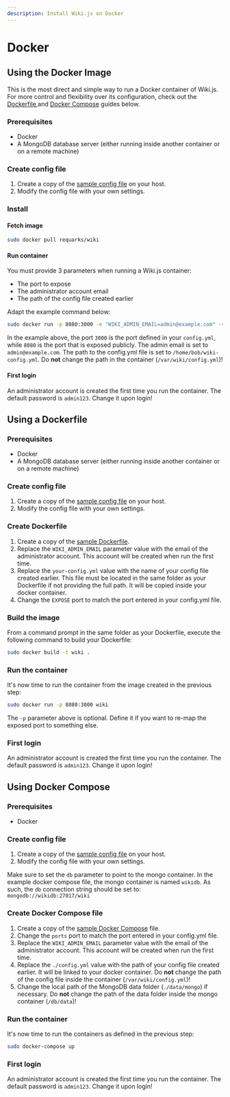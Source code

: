 ```yaml
---
description: Install Wiki.js on Docker
---
```


# Docker

## Using the Docker Image

This is the most direct and simple way to run a Docker container of Wiki.js. For more control and flexibility over its configuration, check out the [Dockerfile ](docker.md#using-a-dockerfile)and [Docker Compose](docker.md#using-docker-compose) guides below.

### Prerequisites

* Docker
* A MongoDB database server \(either running inside another container or on a remote machine\)

### Create config file

1. Create a copy of the [sample config file](https://github.com/Requarks/wiki/blob/master/config.sample.yml) on your host.
2. Modify the config file with your own settings.

###  Install

####  Fetch image

```bash
sudo docker pull requarks/wiki
```

#### Run container

You must provide 3 parameters when running a Wiki.js container:

* The port to expose
* The administrator account email
* The path of the config file created earlier

Adapt the example command below:

```bash
sudo docker run -p 8080:3000 -e "WIKI_ADMIN_EMAIL=admin@example.com" -v /home/bob/wiki-config.yml:/var/wiki/config.yml requarks/wiki
```

In the example above, the port `3000` is the port defined in your `config.yml`, while `8080` is the port that is exposed publicly. The admin email is set to `admin@example.com`. The path to the config.yml file is set to `/home/bob/wiki-config.yml`. Do **not** change the path in the container \(`/var/wiki/config.yml`\)!

#### First login

An administrator account is created the first time you run the container. The default password is `admin123`. Change it upon login!

## Using a Dockerfile

### Prerequisites

* Docker
* A MongoDB database server \(either running inside another container or on a remote machine\)

### Create config file

1. Create a copy of the [sample config file](https://github.com/Requarks/wiki/blob/master/config.sample.yml) on your host.
2. Modify the config file with your own settings.

###  Create Dockerfile

1. Create a copy of the [sample Dockerfile](https://github.com/Requarks/wiki/blob/master/tools/Dockerfile).
2. Replace the `WIKI_ADMIN_EMAIL` parameter value with the email of the administrator account. This account will be created when run the first time.
3. Replace the `your-config.yml` value with the name of your config file created earlier. This file must be located in the same folder as your Dockerfile if not providing the full path. It will be copied inside your docker container.
4. Change the `EXPOSE` port to match the port entered in your config.yml file.

###  Build the image

From a command prompt in the same folder as your Dockerfile, execute the following command to build your Dockerfile:

```bash
sudo docker build -t wiki .
```

### Run the container

It's now time to run the container from the image created in the previous step:

```bash
sudo docker run -p 8080:3000 wiki
```

The `-p` parameter above is optional. Define it if you want to re-map the exposed port to something else.

###  First login

An administrator account is created the first time you run the container. The default password is `admin123`. Change it upon login!

## Using Docker Compose

### Prerequisites

* Docker

###  Create config file

1. Create a copy of the [sample config file](https://github.com/Requarks/wiki/blob/master/config.sample.yml) on your host.
2. Modify the config file with your own settings.

Make sure to set the `db` parameter to point to the mongo container. In the example docker compose file, the mongo container is named `wikidb`. As such, the `db` connection string should be set to: `mongodb://wikidb:27017/wiki`

###  Create Docker Compose file

1. Create a copy of the [sample Docker Compose](https://github.com/Requarks/wiki/blob/master/tools/docker-compose.yml) file.
2. Change the `ports` port to match the port entered in your config.yml file.
3. Replace the `WIKI_ADMIN_EMAIL` parameter value with the email of the administrator account. This account will be created when run the first time.
4. Replace the `./config.yml` value with the path of your config file created earlier. It will be linked to your docker container. Do **not** change the path of the config file inside the container \(`/var/wiki/config.yml`\)!
5. Change the local path of the MongoDB data folder \(`./data/mongo`\) if necessary. Do **not** change the path of the data folder inside the mongo container \(`/db/data`\)!

###  Run the container

It's now time to run the containers as defined in the previous step:

```bash
sudo docker-compose up
```

### First login

An administrator account is created the first time you run the container. The default password is `admin123`. Change it upon login!

